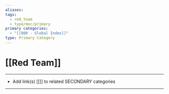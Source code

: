 ```yaml
---
aliases:
tags:
  - red_team
  - type/moc/primary
primary categories:
  - "[[000 - Global Index]]"
type: Primary Category
---
```

# [[Red Team]]

***

* Add link(s) [[]] to related SECONDARY categories

***

